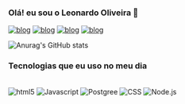 ### Olá! eu sou o Leonardo Oliveira 🤙

[![blog](https://img.shields.io/badge/Gmail-D14836?style=for-the-badge&logo=gmail&logoColor=white)](leonardo.p.oliveira12@aluno.senai.br)
[![blog](https://img.shields.io/badge/Discord-7289DA?style=for-the-badge&logo=discord&logoColor=white)](https://discord.com/channels/@me)
[![blog](https://img.shields.io/badge/Instagram-E4405F?style=for-the-badge&logo=instagram&logoColor=white)](hhttps://www.instagram.com/pedro_.leo/profilecard/?igsh=MXJ0dzRoaDd0dmF0aA==)
[![blog](https://img.shields.io/badge/LinkedIn-0077B5?style=for-the-badge&logo=linkedin&logoColor=white)](https://www.linkedin.com/in/leonardo-pedro-de-oliveira-38aab7321/)

![Anurag's GitHub stats](https://github-readme-stats.vercel.app/api?username=PedroLeoo07&show_icons=true&theme=dark)



### Tecnologias que eu uso no meu dia

<div style="display: inline_block"><br/>
<img aling="center" alt="html5" src="https://img.shields.io/badge/HTML5-E34F26?style=for-the-badge&logo=html5&logoColor=white" />
<img aling="center" alt="Javascript" src="https://img.shields.io/badge/JavaScript-323330?style=for-the-badge&logo=javascript&logoColor=F7DF1E" />
<img aling="center" alt="Postgree" src="https://img.shields.io/badge/PostgreSQL-316192?style=for-the-badge&logo=postgresql&logoColor=white" />
<img aling="center" alt="CSS" src="https://img.shields.io/badge/CSS3-1572B6?style=for-the-badge&logo=css3&logoColor=white" />

<img aling="center" alt="Node.js" src="https://img.shields.io/badge/Node.js-43853D?style=for-the-badge&logo=node.js&logoColor=white" />
</div><br/>

